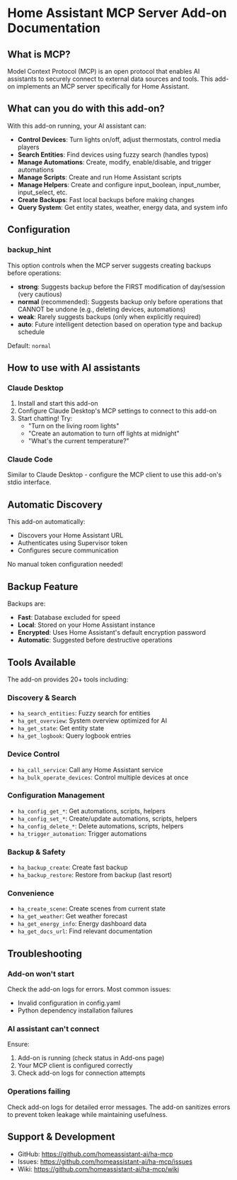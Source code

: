 # Home Assistant MCP Server Add-on Documentation

## What is MCP?

Model Context Protocol (MCP) is an open protocol that enables AI assistants to securely connect to external data sources and tools. This add-on implements an MCP server specifically for Home Assistant.

## What can you do with this add-on?

With this add-on running, your AI assistant can:

- **Control Devices**: Turn lights on/off, adjust thermostats, control media players
- **Search Entities**: Find devices using fuzzy search (handles typos)
- **Manage Automations**: Create, modify, enable/disable, and trigger automations
- **Manage Scripts**: Create and run Home Assistant scripts
- **Manage Helpers**: Create and configure input_boolean, input_number, input_select, etc.
- **Create Backups**: Fast local backups before making changes
- **Query System**: Get entity states, weather, energy data, and system info

## Configuration

### backup_hint

This option controls when the MCP server suggests creating backups before operations:

- **strong**: Suggests backup before the FIRST modification of day/session (very cautious)
- **normal** (recommended): Suggests backup only before operations that CANNOT be undone (e.g., deleting devices, automations)
- **weak**: Rarely suggests backups (only when explicitly required)
- **auto**: Future intelligent detection based on operation type and backup schedule

Default: `normal`

## How to use with AI assistants

### Claude Desktop

1. Install and start this add-on
2. Configure Claude Desktop's MCP settings to connect to this add-on
3. Start chatting! Try:
   - "Turn on the living room lights"
   - "Create an automation to turn off lights at midnight"
   - "What's the current temperature?"

### Claude Code

Similar to Claude Desktop - configure the MCP client to use this add-on's stdio interface.

## Automatic Discovery

This add-on automatically:

- Discovers your Home Assistant URL
- Authenticates using Supervisor token
- Configures secure communication

No manual token configuration needed!

## Backup Feature

Backups are:
- **Fast**: Database excluded for speed
- **Local**: Stored on your Home Assistant instance
- **Encrypted**: Uses Home Assistant's default encryption password
- **Automatic**: Suggested before destructive operations

## Tools Available

The add-on provides 20+ tools including:

### Discovery & Search
- `ha_search_entities`: Fuzzy search for entities
- `ha_get_overview`: System overview optimized for AI
- `ha_get_state`: Get entity state
- `ha_get_logbook`: Query logbook entries

### Device Control
- `ha_call_service`: Call any Home Assistant service
- `ha_bulk_operate_devices`: Control multiple devices at once

### Configuration Management
- `ha_config_get_*`: Get automations, scripts, helpers
- `ha_config_set_*`: Create/update automations, scripts, helpers
- `ha_config_delete_*`: Delete automations, scripts, helpers
- `ha_trigger_automation`: Trigger automations

### Backup & Safety
- `ha_backup_create`: Create fast backup
- `ha_backup_restore`: Restore from backup (last resort)

### Convenience
- `ha_create_scene`: Create scenes from current state
- `ha_get_weather`: Get weather forecast
- `ha_get_energy_info`: Energy dashboard data
- `ha_get_docs_url`: Find relevant documentation

## Troubleshooting

### Add-on won't start

Check the add-on logs for errors. Most common issues:
- Invalid configuration in config.yaml
- Python dependency installation failures

### AI assistant can't connect

Ensure:
1. Add-on is running (check status in Add-ons page)
2. Your MCP client is configured correctly
3. Check add-on logs for connection attempts

### Operations failing

Check add-on logs for detailed error messages. The add-on sanitizes errors to prevent token leakage while maintaining usefulness.

## Support & Development

- GitHub: https://github.com/homeassistant-ai/ha-mcp
- Issues: https://github.com/homeassistant-ai/ha-mcp/issues
- Wiki: https://github.com/homeassistant-ai/ha-mcp/wiki
